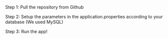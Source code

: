 Step 1: Pull the repository from Github

Step 2: Setup the parameters in the application.properties according to your database (We used MySQL)

Step 3: Run the app!